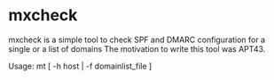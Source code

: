 # mxcheck
mxcheck is a simple tool to check SPF and DMARC configuration for a single or a list of domains
The motivation to write this tool was APT43. 

Usage: mt [ -h host |  -f domainlist_file ] 
